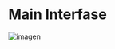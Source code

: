 # Main Interfase

![imagen](https://user-images.githubusercontent.com/22057609/186514754-5e811ba0-2bf2-46af-8013-9fe920c5cf13.png)
